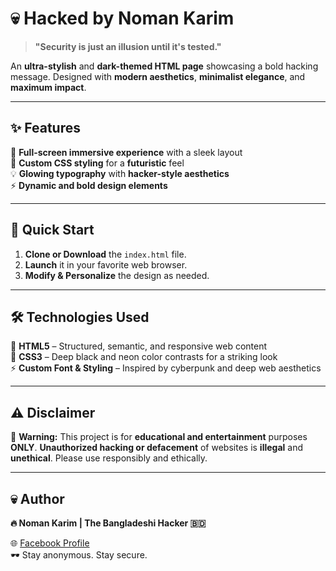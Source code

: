 # 💀 Hacked by Noman Karim

> **"Security is just an illusion until it's tested."**

An **ultra-stylish** and **dark-themed HTML page** showcasing a bold hacking message. Designed with **modern aesthetics**, **minimalist elegance**, and **maximum impact**.

---

## ✨ Features
🚀 **Full-screen immersive experience** with a sleek layout  
🎨 **Custom CSS styling** for a **futuristic** feel  
💡 **Glowing typography** with **hacker-style aesthetics**  
⚡ **Dynamic and bold design elements**  

---

## 🚀 Quick Start
1. **Clone or Download** the `index.html` file.
2. **Launch** it in your favorite web browser.
3. **Modify & Personalize** the design as needed.

---

## 🛠 Technologies Used
🔹 **HTML5** – Structured, semantic, and responsive web content  
🎨 **CSS3** – Deep black and neon color contrasts for a striking look  
⚡ **Custom Font & Styling** – Inspired by cyberpunk and deep web aesthetics  

---

## ⚠️ Disclaimer
🚨 **Warning:** This project is for **educational and entertainment** purposes **ONLY**. **Unauthorized hacking or defacement** of websites is **illegal** and **unethical**. Please use responsibly and ethically.

---

## 💀 Author
**🔥 Noman Karim | The Bangladeshi Hacker 🇧🇩**

🌐 [Facebook Profile](https://www.facebook.com/noman.karim.8)  
🕶️ Stay anonymous. Stay secure.  
